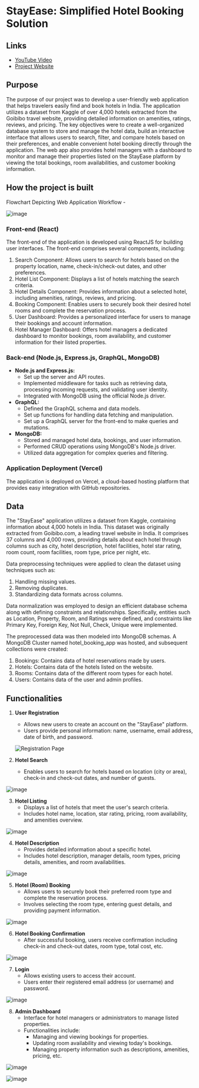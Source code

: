 # StayEase: Simplified Hotel Booking Solution

## Links
- [YouTube Video](https://www.youtube.com/watch?v=lPtjPyWZ6ro)
- [Project Website](https://adt-stay-ease-web-app.vercel.app/)

## Purpose
The purpose of our project was to develop a user-friendly web application that helps travelers easily find and book hotels in India. The application utilizes a dataset from Kaggle of over 4,000 hotels extracted from the Goibibo travel website, providing detailed information on amenities, ratings, reviews, and pricing. The key objectives were to create a well-organized database system to store and manage the hotel data, build an interactive interface that allows users to search, filter, and compare hotels based on their preferences, and enable convenient hotel booking directly through the application. The web app also provides hotel managers with a dashboard to monitor and manage their properties listed on the StayEase platform by viewing the total bookings, room availabilities, and customer booking information.

## How the project is built
Flowchart Depicting Web Application Workflow -

![image](https://github.com/vatsalparikh07/ADT-StayEase/assets/65659649/d3059c79-c205-42c0-b4c3-1c843b3b0004)

### Front-end (React)
The front-end of the application is developed using ReactJS for building user interfaces. The front-end comprises several components, including:
1. Search Component: Allows users to search for hotels based on the property location, name, check-in/check-out dates, and other preferences.
2. Hotel List Component: Displays a list of hotels matching the search criteria.
3. Hotel Details Component: Provides information about a selected hotel, including amenities, ratings, reviews, and pricing.
4. Booking Component: Enables users to securely book their desired hotel rooms and complete the reservation process.
5. User Dashboard: Provides a personalized interface for users to manage their bookings and account information.
6. Hotel Manager Dashboard: Offers hotel managers a dedicated dashboard to monitor bookings, room availability, and customer information for their listed properties.

### Back-end (Node.js, Express.js, GraphQL, MongoDB)
- **Node.js and Express.js:**
  - Set up the server and API routes.
  - Implemented middleware for tasks such as retrieving data, processing incoming requests, and validating user identity.
  - Integrated with MongoDB using the official Node.js driver.
- **GraphQL:**
  - Defined the GraphQL schema and data models.
  - Set up functions for handling data fetching and manipulation.
  - Set up a GraphQL server for the front-end to make queries and mutations.
- **MongoDB:**
  - Stored and managed hotel data, bookings, and user information.
  - Performed CRUD operations using MongoDB's Node.js driver.
  - Utilized data aggregation for complex queries and filtering.

### Application Deployment (Vercel)
The application is deployed on Vercel, a cloud-based hosting platform that provides easy integration with GitHub repositories.

## Data
The "StayEase" application utilizes a dataset from Kaggle, containing information about 4,000 hotels in India. This dataset was originally extracted from Goibibo.com, a leading travel website in India. It comprises 37 columns and 4,000 rows, providing details about each hotel through columns such as city, hotel description, hotel facilities, hotel star rating, room count, room facilities, room type, price per night, etc.

Data preprocessing techniques were applied to clean the dataset using techniques such as:
1. Handling missing values.
2. Removing duplicates.
3. Standardizing data formats across columns.

Data normalization was employed to design an efficient database schema along with defining constraints and relationships. Specifically, entities such as Location, Property, Room, and Ratings were defined, and constraints like Primary Key, Foreign Key, Not Null, Check, Unique were implemented.


The preprocessed data was then modeled into MongoDB schemas. A MongoDB Cluster named hotel_booking_app was hosted, and subsequent collections were created:
1. Bookings: Contains data of hotel reservations made by users.
2. Hotels: Contains data of the hotels listed on the website.
3. Rooms: Contains data of the different room types for each hotel.
4. Users: Contains data of the user and admin profiles.

## Functionalities

1. **User Registration**
   - Allows new users to create an account on the "StayEase" platform.
   - Users provide personal information: name, username, email address, date of birth, and password.
   
   ![Registration Page](https://github.com/vatsalparikh07/ADT-StayEase/assets/65659649/55e2a28f-5c44-423f-8ccb-adffb0fa5483)

2. **Hotel Search**
   - Enables users to search for hotels based on location (city or area), check-in and check-out dates, and number of guests.
   
![image](https://github.com/vatsalparikh07/ADT-StayEase/assets/65659649/b2533c79-609b-4ce9-891b-c302eaaeb79a)

3. **Hotel Listing**
   - Displays a list of hotels that meet the user's search criteria.
   - Includes hotel name, location, star rating, pricing, room availability, and amenities overview.
   
![image](https://github.com/vatsalparikh07/ADT-StayEase/assets/65659649/9646aba4-73b0-4840-a0c0-a648447ad2a4)

4. **Hotel Description**
   - Provides detailed information about a specific hotel.
   - Includes hotel description, manager details, room types, pricing details, amenities, and room availabilities.
   
![image](https://github.com/vatsalparikh07/ADT-StayEase/assets/65659649/ab4f9755-0f3c-436f-90b5-9dd72e84317a)

5. **Hotel (Room) Booking**
   - Allows users to securely book their preferred room type and complete the reservation process.
   - Involves selecting the room type, entering guest details, and providing payment information.
   
![image](https://github.com/vatsalparikh07/ADT-StayEase/assets/65659649/afed7060-d298-4500-a30f-76ab7441c0e6)

6. **Hotel Booking Confirmation**
   - After successful booking, users receive confirmation including check-in and check-out dates, room type, total cost, etc.
   
![image](https://github.com/vatsalparikh07/ADT-StayEase/assets/65659649/fbbb7ef5-8988-4244-8b60-3a04a3dd4333)

7. **Login**
   - Allows existing users to access their account.
   - Users enter their registered email address (or username) and password.
   
![image](https://github.com/vatsalparikh07/ADT-StayEase/assets/65659649/210c9bd9-0413-46a9-b961-2a32c840e0dd)

8. **Admin Dashboard**
   - Interface for hotel managers or administrators to manage listed properties.
   - Functionalities include:
     - Managing and viewing bookings for properties.
     - Updating room availability and viewing today's bookings.
     - Managing property information such as descriptions, amenities, pricing, etc.
   
![image](https://github.com/vatsalparikh07/ADT-StayEase/assets/65659649/ae305df9-6b81-4a5a-a712-16462edfe1ca)
   
![image](https://github.com/vatsalparikh07/ADT-StayEase/assets/65659649/83fe1d7d-954d-45e7-aa3b-e5d6ab327bb3)
